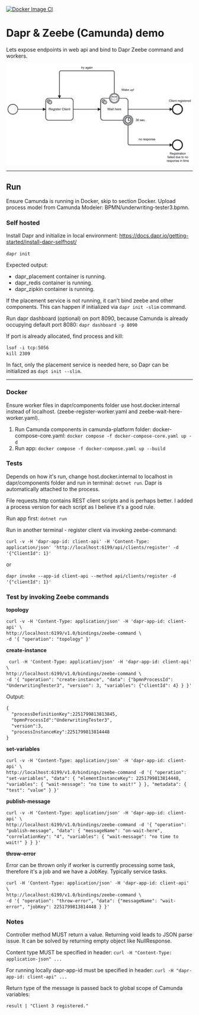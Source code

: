 [![Docker Image CI](https://github.com/RobertVejvoda/dapr-zeebe-demo/actions/workflows/docker-image.yml/badge.svg)](https://github.com/RobertVejvoda/dapr-zeebe-demo/actions/workflows/docker-image.yml)

# Dapr & Zeebe (Camunda) demo

Lets expose endpoints in web api and bind to Dapr Zeebe command and workers.

![image](Assets/underwriting-tester3.png)

---

## Run

Ensure Camunda is running in Docker, skip to section Docker. Upload process model from Camunda Modeler: BPMN/underwriting-tester3.bpmn.

### Self hosted

Install Dapr and initialize in local environment: https://docs.dapr.io/getting-started/install-dapr-selfhost/

`dapr init`

Expected output:

- dapr_placement container is running.
- dapr_redis container is running.
- dapr_zipkin container is running.

If the placement service is not running, it can't bind zeebe and other components. This can happen if initialized via `dapr init -slim` command.

Run dapr dashboard (optional) on port 8090, because Camunda is already occupying default port 8080: `dapr dashboard -p 8090`

If port is already allocated, find process and kill:

```
lsof -i tcp:5056
kill 2309
```

In fact, only the placement service is needed here, so Dapr can be initialized as `dapt init --slim`.

---

### Docker

Ensure worker files in dapr/components folder use host.docker.internal instead of localhost. (zeebe-register-worker.yaml and zeebe-wait-here-worker.yaml).

1. Run Camunda components in camunda-platform folder: docker-compose-core.yaml: `docker compose -f docker-compose-core.yaml up -d`
2. Run app: `docker compose -f docker-compose.yaml up --build`

### Tests

Depends on how it's run, change host.docker.internal to localhost in dapr/components folder and run in terminal: `dotnet run`. Dapr is automatically attached to the process.

File requests.http contains REST client scripts and is perhaps better. I added a process version for each script as I believe it's a good rule.

Run app first: `dotnet run`

Run in another terminal - register client via invoking zeebe-command:

```
curl -v -H 'dapr-app-id: client-api' -H 'Content-Type: application/json' 'http://localhost:6199/api/clients/register' -d '{"ClientId": 1}'      
```

or

```
dapr invoke --app-id client-api --method api/clients/register -d '{"clientId": 1}'
```

### Test by invoking Zeebe commands

<b>topology</b>

```
curl -v -H 'Content-Type: application/json' -H 'dapr-app-id: client-api' \
http://localhost:6199/v1.0/bindings/zeebe-command \
-d '{ "operation": "topology" }'
```

<b>create-instance</b>

```
 curl -H 'Content-Type: application/json' -H 'dapr-app-id: client-api' \
http://localhost:6199/v1.0/bindings/zeebe-command \
-d '{ "operation": "create-instance", "data": {"bpmnProcessId": "UnderwritingTester3", "version": 3, "variables": {"clientId": 4} } }' 
```

Output:

```
{
  "processDefinitionKey":2251799813813845,
  "bpmnProcessId":"UnderwritingTester3",
  "version":3,
  "processInstanceKey":2251799813814448
}  
```

<b>set-variables</b>
```
curl -v -H 'Content-Type: application/json' -H 'dapr-app-id: client-api' \
http://localhost:6199/v1.0/bindings/zeebe-command -d '{ "operation": "set-variables", "data": { "elementInstanceKey": 2251799813814448, "variables": { "wait-message": "no time to wait!" } }, "metadata": { "test": "value" } }'
```

<b>publish-message</b>

```
curl -v -H 'Content-Type: application/json' -H 'dapr-app-id: client-api' \
http://localhost:6199/v1.0/bindings/zeebe-command -d '{ "operation": "publish-message", "data": { "messageName": "on-wait-here", "correlationKey": "4", "variables": { "wait-message": "no time to wait!" } } }'
```

<b>throw-error</b>

Error can be thrown only if worker is currently processing some task, therefore it's a job and we have a JobKey. Typically service tasks.

```
curl -H 'Content-Type: application/json' -H 'dapr-app-id: client-api' \ 
http://localhost:6199/v1.0/bindings/zeebe-command \
-d '{ "operation": "throw-error", "data": {"messageName": "wait-error", "jobKey": 2251799813814448 } }'
```


### Notes

Controller method MUST return a value. Returning void leads to JSON parse issue. It can be solved by returning empty object like NullResponse.

Content type MUST be specified in header: `curl -H "Content-Type: application-json" ...`

For running locally dapr-app-id must be specified in header: `curl -H "dapr-app-id: client-api" ...`

Return type of the message is passed back to global scope of Camunda variables:

```
result | "Client 3 registered."
```
